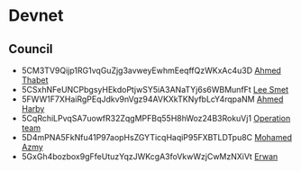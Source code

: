 # Devnet

## Council

- 5CM3TV9Qijp1RG1vqGuZjg3avweyEwhmEeqffQzWKxAc4u3D
  [Ahmed Thabet](../../../team/ahmed_thabet.md)
- 5CSxhNFeUNCPbgsyHEkdoPtjwSY5iA3ANaTYj6s6WBMunfFt
  [Lee Smet](../../../team/lee.md)
- 5FWW1F7XHaiRgPEqJdkv9nVgz94AVKXkTKNyfbLcY4rqpaNM
  [Ahmed Harby](../../../team/ahmed_harby.md)
- 5CqRchiLPvqSA7uowfR32ZqgMPFBq55H8hWoz24B3RokuVj1
  [Operation team](../../../team/samir_hosny.md)
- 5D4mPNA5FkNfu41P97aopHsZGYTicqHaqiP95FXBTLDTpu8C
  [Mohamed Azmy]((../../../team/azmy.md))
- 5GxGh4bozbox9gFfeUtuzYqzJWKcgA3foVkwWzjCwMzNXiVt
  [Erwan]((../../../team/erwan.md))
